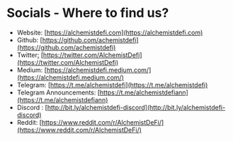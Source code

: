 # Socials - Where to find us?

* Website: [https://alchemistdefi.com](https://alchemistdefi.com)
* Github: [https://github.com/achemistdefi](https://github.com/achemistdefi)
* Twitter[:](https://twitter.com/home?lang=en) [https://twitter.com/AlchemistDefi](https://twitter.com/AlchemistDefi)
* Medium: [https://alchemistdefi.medium.com/](https://alchemistdefi.medium.com/)
* Telegram: [https://t.me/alchemistdefi](https://t.me/alchemistdefi)
* Telegram Announcements: [https://t.me/alchemistdefiann](https://t.me/alchemistdefiann)
* Discord : [http://bit.ly/alchemistdefi-discord](http://bit.ly/alchemistdefi-discord)
* Reddit: [https://www.reddit.com/r/AlchemistDeFi/](https://www.reddit.com/r/AlchemistDeFi/)

